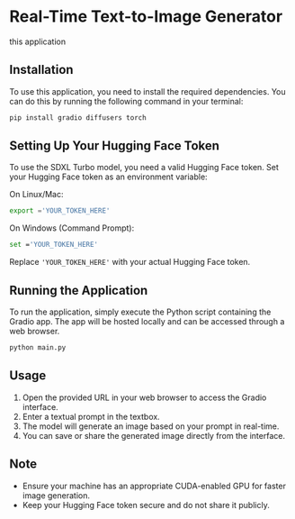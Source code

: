 
# Real-Time Text-to-Image Generator

this application

## Installation

To use this application, you need to install the required dependencies. You can do this by running the following command in your terminal:

```bash
pip install gradio diffusers torch
```

## Setting Up Your Hugging Face Token

To use the SDXL Turbo model, you need a valid Hugging Face token. Set your Hugging Face token as an environment variable:

On Linux/Mac:

```bash
export ='YOUR_TOKEN_HERE'
```

On Windows (Command Prompt):

```bash
set ='YOUR_TOKEN_HERE'
```

Replace `'YOUR_TOKEN_HERE'` with your actual Hugging Face token.

## Running the Application

To run the application, simply execute the Python script containing the Gradio app. The app will be hosted locally and can be accessed through a web browser.

```bash
python main.py
```


## Usage

1. Open the provided URL in your web browser to access the Gradio interface.
2. Enter a textual prompt in the textbox.
3. The model will generate an image based on your prompt in real-time.
4. You can save or share the generated image directly from the interface.

## Note

- Ensure your machine has an appropriate CUDA-enabled GPU for faster image generation.
- Keep your Hugging Face token secure and do not share it publicly.
